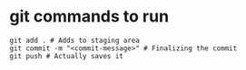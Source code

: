 # git commands to run
```
git add . # Adds to staging area
git commit -m "<commit-message>" # Finalizing the commit
git push # Actually saves it
```